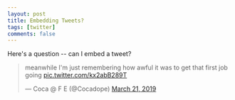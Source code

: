 ```yaml
---
layout: post
title: Embedding Tweets?
tags: [twitter]
comments: false
---
```


Here's a question -- can I embed a tweet?

<blockquote class="twitter-tweet" data-lang="en"><p lang="en" dir="ltr">meanwhile I&#39;m just remembering how awful it was to get that first job going <a href="https://t.co/kx2abB289T">pic.twitter.com/kx2abB289T</a></p>&mdash; Coca @ F E (@Cocadope) <a href="https://twitter.com/Cocadope/status/1108812335047737344?ref_src=twsrc%5Etfw">March 21, 2019</a></blockquote> <script async src="https://platform.twitter.com/widgets.js" charset="utf-8"></script> 
